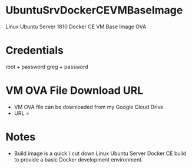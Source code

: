 # UbuntuSrvDockerCEVMBaseImage
Linux Ubuntu Server 1810 Docker CE VM Base Image OVA

# Credentials
root + password
greg + password

# VM OVA File Download URL
- VM OVA file can be downloaded from my Google Cloud Drive
- URL = 

# Notes
- Build image is a quick \ cut down Linux Ubuntu Server Docker CE build to provide a basic Docker development environment.
